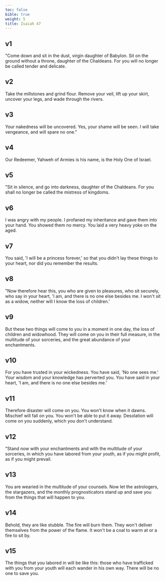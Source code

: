 ```yaml
---
toc: false
bible: true
weight: 5
title: Isaiah 47
---
```




## v1 
"Come down and sit in the dust, virgin daughter of Babylon. Sit on the ground without a throne, daughter of the Chaldeans. For you will no longer be called tender and delicate. 

## v2 
Take the millstones and grind flour. Remove your veil, lift up your skirt, uncover your legs, and wade through the rivers. 

## v3 
Your nakedness will be uncovered. Yes, your shame will be seen. I will take vengeance, and will spare no one." 

## v4 
Our Redeemer, Yahweh of Armies is his name, is the Holy One of Israel. 

## v5 
"Sit in silence, and go into darkness, daughter of the Chaldeans. For you shall no longer be called the mistress of kingdoms. 

## v6 
I was angry with my people. I profaned my inheritance and gave them into your hand. You showed them no mercy. You laid a very heavy yoke on the aged. 

## v7 
You said, 'I will be a princess forever,' so that you didn't lay these things to your heart, nor did you remember the results. 

## v8 
"Now therefore hear this, you who are given to pleasures, who sit securely, who say in your heart, 'I am, and there is no one else besides me. I won't sit as a widow, neither will I know the loss of children.' 

## v9 
But these two things will come to you in a moment in one day, the loss of children and widowhood. They will come on you in their full measure, in the multitude of your sorceries, and the great abundance of your enchantments. 

## v10 
For you have trusted in your wickedness. You have said, 'No one sees me.' Your wisdom and your knowledge has perverted you. You have said in your heart, 'I am, and there is no one else besides me.' 

## v11 
Therefore disaster will come on you. You won't know when it dawns. Mischief will fall on you. You won't be able to put it away. Desolation will come on you suddenly, which you don't understand. 

## v12 
"Stand now with your enchantments and with the multitude of your sorceries, in which you have labored from your youth, as if you might profit, as if you might prevail. 

## v13 
You are wearied in the multitude of your counsels. Now let the astrologers, the stargazers, and the monthly prognosticators stand up and save you from the things that will happen to you. 

## v14 
Behold, they are like stubble. The fire will burn them. They won't deliver themselves from the power of the flame. It won't be a coal to warm at or a fire to sit by. 

## v15 
The things that you labored in will be like this: those who have trafficked with you from your youth will each wander in his own way. There will be no one to save you.
